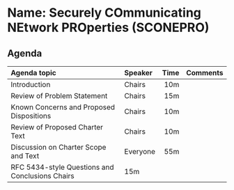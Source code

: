# Name: Securely COmmunicating NEtwork PROperties (SCONEPRO)
## Agenda 
| Agenda topic    | Speaker      | Time | Comments |
| :- | :- | -: | :- |
| Introduction    | Chairs       | 10m  |          |
| Review of Problem Statement    | Chairs       | 15m  |          |
| Known Concerns and Proposed Dispositions  | Chairs       | 10m  |          |
| Review of Proposed Charter Text    | Chairs       | 10m  |          |
| Discussion on Charter Scope and Text | Everyone | 55m | |
| RFC 5434-style Questions and Conclusions Chairs | 15m | |
